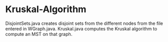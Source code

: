 # Kruskal-Algorithm

DisjointSets.java creates disjoint sets from the different nodes from the file entered in WGraph.java. Kruskal.java computes the Kruskal algorithm to compute an MST on that graph.
